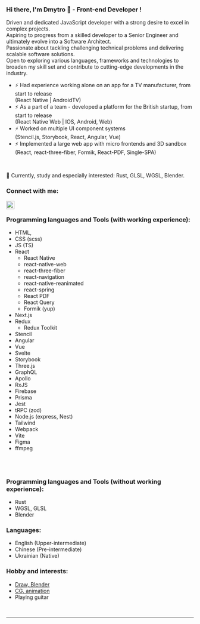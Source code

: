 ### Hi there, I'm Dmytro 👋 - Front-end Developer !

Driven and dedicated JavaScript developer with a strong desire to excel in complex
projects.<br />
Aspiring to progress from a skilled developer to a Senior Engineer and ultimately evolve
into a Software Architect.<br />
Passionate about tackling challenging technical problems and delivering scalable
software solutions.<br />
Open to exploring various languages, frameworks and technologies to broaden my skill set
and contribute to cutting-edge developments in the industry.

- ⚡ Had experience working alone on an app for a TV manufacturer, from start to release <br> (React Native | AndroidTV)
- ⚡ As a part of a team - developed a platform for the British startup, from start to release <br> (React Native Web | IOS, Android, Web)
- ⚡ Worked on multiple UI component systems <br> (Stencil.js, Storybook, React, Angular, Vue)
- ⚡ Implemented a large web app with micro frontends and 3D sandbox <br> (React, react-three-fiber, Formik, React-PDF, Single-SPA)
<br />

🌱 Currently, study and especially interested: Rust, GLSL, WGSL, Blender. <br />
 

### Connect with me:
[<img align="left" alt="marcupan | LinkedIn" width="22px" src="https://cdn.simpleicons.org/linkedin" />][linkedin]

<br />

### Programming languages and Tools (with working experience):
- HTML, 
- CSS (scss)
- JS (TS)
- React
  - React Native
  - react-native-web
  - react-three-fiber
  - react-navigation
  - react-native-reanimated
  - react-spring
  - React PDF
  - React Query
  - Formik (yup)
- Next.js
- Redux
    - Redux Toolkit
- Stencil
- Angular
- Vue
- Svelte
- Storybook
- Three.js
- GraphQL
- Apollo
- RxJS
- Firebase
- Prisma
- Jest
- tRPC (zod)
- Node.js (express, Nest)
- Tailwind
- Webpack
- Vite
- Figma
- ffmpeg
<br />
<br />

### Programming languages and Tools (without working experience):
- Rust
- WGSL, GLSL
- Blender

### Languages:
- English (Upper-intermediate)
- Chinese (Pre-intermediate)
- Ukrainian (Native)

### Hobby and interests:
- [Draw, Blender][behance]
- [CG, animation][shadertoy]
- Playing guitar

<br />

---

[linkedin]: https://www.linkedin.com/in/dem-marcupan-501aa7a7
[behance]: https://www.behance.net/DemMarcupan
[shadertoy]: https://www.shadertoy.com/user/marcupan
